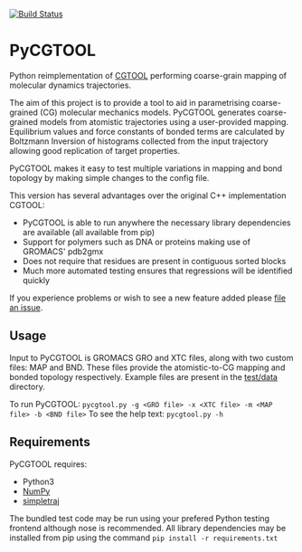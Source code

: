 [![Build Status](https://travis-ci.org/jag1g13/pycgtool.svg?branch=master)](https://travis-ci.org/jag1g13/pycgtool)

# PyCGTOOL
Python reimplementation of [CGTOOL](https://bitbucket.org/jag1g13/cgtool) performing coarse-grain mapping of molecular dynamics trajectories.

The aim of this project is to provide a tool to aid in parametrising coarse-grained (CG) molecular mechanics models.  PyCGTOOL generates coarse-grained models from atomistic trajectories using a user-provided mapping.  Equilibrium values and force constants of bonded terms are calculated by Boltzmann Inversion of histograms collected from the input trajectory allowing good replication of target properties.

PyCGTOOL makes it easy to test multiple variations in mapping and bond topology by making simple changes to the config file.

This version has several advantages over the original C++ implementation CGTOOL:
* PyCGTOOL is able to run anywhere the necessary library dependencies are available (all available from pip)
* Support for polymers such as DNA or proteins making use of GROMACS' pdb2gmx
* Does not require that residues are present in contiguous sorted blocks
* Much more automated testing ensures that regressions will be identified quickly

If you experience problems or wish to see a new feature added please [file an issue](https://github.com/jag1g13/pycgtool/issues).

## Usage
Input to PyCGTOOL is GROMACS GRO and XTC files, along with two custom files: MAP and BND.  These files provide the atomistic-to-CG mapping and bonded topology respectively.  Example files are present in the [test/data](https://github.com/jag1g13/pycgtool/tree/master/test/data) directory.

To run PyCGTOOL:
`pycgtool.py -g <GRO file> -x <XTC file> -m <MAP file> -b <BND file>`
To see the help text:
`pycgtool.py -h`

## Requirements
PyCGTOOL requires:
* Python3
* [NumPy](http://www.numpy.org/)
* [simpletraj](https://github.com/arose/simpletraj)

The bundled test code may be run using your prefered Python testing frontend although nose is recommended.
All library dependencies may be installed from pip using the command `pip install -r requirements.txt`
